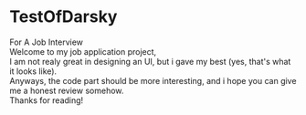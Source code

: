 # TestOfDarsky
For A Job Interview<br/>
Welcome to my job application project,<br/>
I am not realy great in designing an UI, but i gave my best (yes, that's what it looks like).<br/>
Anyways, the code part should be more interesting, and i hope you can give me a honest review somehow.<br/>
Thanks for reading!<br/>
